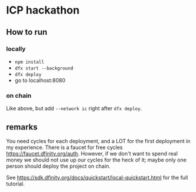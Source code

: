 # ICP hackathon

## How to run

### locally
* `npm install`
* `dfx start --background`
* `dfx deploy`
* go to localhost:8080

### on chain
Like above, but add `--network ic` right after `dfx deploy`.

## remarks
You need cycles for each deployment, and a LOT for the first deployment in my experience.
There is a faucet for free cycles https://faucet.dfinity.org/auth.
However, if we don't want to spend real money we should not use up our cycles for the heck of it; maybe only one person should deploy the project on chain.

See https://sdk.dfinity.org/docs/quickstart/local-quickstart.html for the full tutorial.

